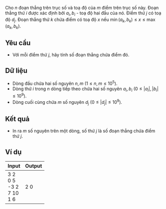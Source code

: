 Cho $n$ đoạn thẳng trên trục số và toạ độ của $m$ điểm trên trục số này. Đoạn thẳng thứ $i$ được xác định bởi $a_i, b_i$ - toạ độ hai đầu của nó. Điểm thứ $j$ có toạ độ $d_j$. Đoạn thẳng thứ $k$ chứa điểm có toạ độ $x$ nếu $\min{(a_k,b_k)}\le x \le \max{(a_k,b_k)}$. 

## Yêu cầu

- Với mỗi điểm thứ $j$, hãy tính số đoạn thẳng chứa điểm đó.

## Dữ liệu

- Dòng đầu chứa hai số nguyên $n, m$ ($1 \le n, m \le 10^5$).
- Dòng thứ $i$ trong $n$ dòng tiếp theo chứa hai số nguyên $a_i, b_i$ ($0 \le |a_i|, |b_i| \le 10^9$).
- Dòng cuối cùng chứa $m$ số nguyên $d_j$ ($0 \le |d_j| \le 10^9$).

## Kết quả

- In ra $m$ số nguyên trên một dòng, số thứ $j$ là số đoạn thẳng chứa điểm thứ $j$.

## Ví dụ

| Input                             | Output |
| --------------------------------- | ------ |
| 3 2<br>0 5<br>-3 2<br>7 10<br>1 6 | 2 0    |